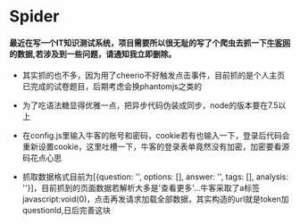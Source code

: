# Spider

#### 最近在写一个IT知识测试系统，项目需要所以很无耻的写了个爬虫去抓一下[牛客网](nowcorder.com)的数据,若涉及到一些问题，请通知我立即删除。

+ 其实抓的也不多，因为用了cheerio不好触发点击事件，目前抓的是个人主页已完成的试卷题目，后期考虑会换phantomjs之类的

+ 为了吃语法糖显得优雅一点，把异步代码伪装成同步，node的版本要在7.5以上
+ 在config.js里输入牛客的账号和密码，cookie若有也输入一下，登录后代码会重新设置cookie，这里吐槽一下，牛客的登录表单竟然没有加密，加密要看源码花点心思
+ 抓取数据格式目前为[{question: '', options: [], answer: '', tags: [], analysis: ''}]，目前抓到的页面数据若解析大多是'查看更多'...牛客采取了a标签javascript:void(0)，点击再发请求加载全部数据，其实构造的url就是token加questionId,日后完善这块